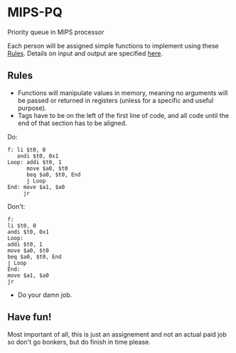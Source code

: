 # MIPS-PQ
Priority queue in MIPS processor

Each person will be assigned simple functions to implement using these [Rules](#Rules).
Details on input and output are specified [here](/types.md).

## Rules

* Functions will manipulate values in memory, meaning no arguments will be passed or returned in registers (unless for a specific and useful purpose).
* Tags have to be on the left of the first line of code, and all code until the end of that section has to be aligned.

Do:
```
f: li $t0, 0
   andi $t0, 0x1
Loop: addi $t0, 1
      move $a0, $t0
      beq $a0, $t0, End
      j Loop
End: move $a1, $a0
     jr
```

Don't:
```
f: 
li $t0, 0
andi $t0, 0x1
Loop: 
addi $t0, 1
move $a0, $t0
beq $a0, $t0, End
j Loop
End: 
move $a1, $a0
jr
```

* Do your damn job.

## Have fun!

Most important of all, this is just an assignement and not an actual paid job so don't go bonkers, but do finish in time please.
